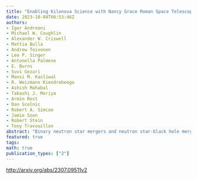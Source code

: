 ```yaml
---
title: "Enabling Kilonova Science with Nancy Grace Roman Space Telescope"
date: 2023-10-04T06:53:46Z
authors:
- Igor Andreoni
- Michael W. Coughlin
- Alexander W. Criswell
- Mattia Bulla
- Andrew Toivonen
- Leo P. Singer
- Antonella Palmese
- E. Burns
- Suvi Gezari
- Mansi M. Kasliwal
- R. Weizmann Kiendrebeogo
- Ashish Mahabal
- Takashi J. Moriya
- Armin Rest
- Dan Scolnic
- Robert A. Simcoe
- Jamie Soon
- Robert Stein
- Tony Travouillon
abstract: "Binary neutron star mergers and neutron star-black hole mergers are multi-messenger sources that can be detected in gravitational waves and in electromagnetic radiation. The low electron fraction of neutron star merger ejecta favors the production of heavy elements such as lanthanides and actinides via rapid neutron capture (r-process). The decay of these unstable nuclei powers an infrared-bright transient called a  arcseckilonova arcsec. The discovery of a population of kilonovae will allow us to determine if neutron star mergers are the dominant sites for r-process element nucleosynthesis, constrain the equation of state of nuclear matter, and make independent measurements of the Hubble constant. The Nancy Grace Roman Space Telescope (Roman) will have a unique combination of depth, near-infrared sensitivity, and wide field of view. These characteristics will enable Roman's discovery of GW counterparts that will be missed by optical telescopes, such as kilonova that are associated with large distances, high lanthanide fractions, high binary mass-ratios, large dust extinction in the line of sight, or that are observed from equatorial viewing angles. Our analysis suggests to (i) make available a rapid (about 1 week) Target of Opportunity mode for GW follow-up; (ii) include observations of the High Latitude Time-Domain survey footprint in at least two filters (preferably the F158 and F213 filters) with a cadence of < 8 days; (iii) operate in synergy with Rubin Observatory. Following these recommendations, we expect that 1-6 kilonovae can be identified by Roman via ToO observations of well localized (A < 10 sq. deg., 90% C.I.) neutron star mergers during 1.5 years of the LIGO-Virgo-KAGRA fifth (or about 4-21 in during the sixth) observing run. A sample of 5-40 serendipitously discovered kilonovae can be collected in a 5-year high latitude survey."
featured: true
tags:
math: true
publication_types: ["2"]
---
```

http://arxiv.org/abs/2307.09511v2